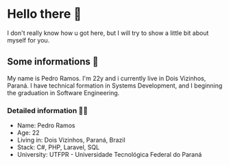 # Hello there 👋

I don't really know how u got here, but I will try to show a little bit about myself for you.

## Some informations 💬
My name is Pedro Ramos. I'm 22y and i currently live in Dois Vizinhos, Paraná.
I have technical formation in Systems Development, and I beginning the graduation in Software Engineering.





### Detailed information 🕵️‍♂️

- Name: Pedro Ramos
- Age: 22
- Living in: Dois Vizinhos, Paraná, Brazil
- Stack: C#, PHP, Laravel, SQL
- University: UTFPR - Universidade Tecnológica Federal do Paraná



